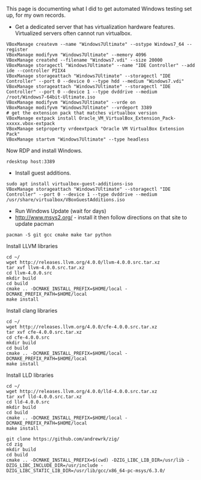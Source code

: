 This page is documenting what I did to get automated Windows testing set up, for my own records.

 * Get a dedicated server that has virtualization hardware features. Virtualized servers often cannot run virtualbox.

```
VBoxManage createvm --name "Windows7Ultimate" --ostype Windows7_64 --register
VBoxManage modifyvm "Windows7Ultimate" --memory 4096
VBoxManage createhd --filename "Windows7.vdi" --size 20000
VBoxManage storagectl "Windows7Ultimate" --name "IDE Controller" --add ide --controller PIIX4
VBoxManage storageattach "Windows7Ultimate" --storagectl "IDE Controller" --port 0 --device 0 --type hdd --medium "Windows7.vdi"
VBoxManage storageattach "Windows7Ultimate" --storagectl "IDE Controller" --port 0 --device 1 --type dvddrive --medium /root/Windows7-64bit-Ultimate.iso
VBoxManage modifyvm "Windows7Ultimate" --vrde on
VBoxManage modifyvm "Windows7Ultimate" --vrdeport 3389
# get the extension pack that matches virtualbox version
VBoxManage extpack install Oracle_VM_VirtualBox_Extension_Pack-xxxxx.vbox-extpack
VBoxManage setproperty vrdeextpack "Oracle VM VirtualBox Extension Pack"
VBoxManage startvm "Windows7Ultimate" --type headless
```

Now RDP and install Windows.

```
rdesktop host:3389
```

 * Install guest additions.

```
sudo apt install virtualbox-guest-additions-iso
VBoxManage storageattach "Windows7Ultimate" --storagectl "IDE Controller" --port 0 --device 1 --type dvddrive --medium /usr/share/virtualbox/VBoxGuestAdditions.iso
```

 * Run Windows Update (wait for days)
 * http://www.msys2.org/ - install it then follow directions on that site to update pacman

```
pacman -S git gcc cmake make tar python
```

Install LLVM libraries

```
cd ~/
wget http://releases.llvm.org/4.0.0/llvm-4.0.0.src.tar.xz
tar xvf llvm-4.0.0.src.tar.xz
cd llvm-4.0.0.src
mkdir build
cd build
cmake .. -DCMAKE_INSTALL_PREFIX=$HOME/local -DCMAKE_PREFIX_PATH=$HOME/local
make install
```

Install clang libraries

```
cd ~/
wget http://releases.llvm.org/4.0.0/cfe-4.0.0.src.tar.xz
tar xvf cfe-4.0.0.src.tar.xz
cd cfe-4.0.0.src
mkdir build
cd build
cmake .. -DCMAKE_INSTALL_PREFIX=$HOME/local -DCMAKE_PREFIX_PATH=$HOME/local
make install
```

Install LLD libraries

```
cd ~/
wget http://releases.llvm.org/4.0.0/lld-4.0.0.src.tar.xz
tar xvf lld-4.0.0.src.tar.xz
cd lld-4.0.0.src
mkdir build
cd build
cmake .. -DCMAKE_INSTALL_PREFIX=$HOME/local -DCMAKE_PREFIX_PATH=$HOME/local
make install
```

```
git clone https://github.com/andrewrk/zig/
cd zig
mkdir build
cd build
cmake .. -DCMAKE_INSTALL_PREFIX=$(cwd) -DZIG_LIBC_LIB_DIR=/usr/lib -DZIG_LIBC_INCLUDE_DIR=/usr/include -DZIG_LIBC_STATIC_LIB_DIR=/usr/lib/gcc/x86_64-pc-msys/6.3.0/
```